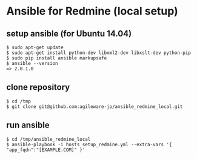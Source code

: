 # Ansible for Redmine (local setup)

## setup ansible (for Ubuntu 14.04)

```
$ sudo apt-get update
$ sudo apt-get install python-dev libxml2-dev libxslt-dev python-pip
$ sudo pip install ansible markupsafe
$ ansible --version
=> 2.0.1.0
```

## clone repository

```
$ cd /tmp
$ git clone git@github.com:agileware-jp/ansible_redmine_local.git
```

## run ansible

```
$ cd /tmp/ansible_redmine_local
$ ansible-playbook -i hosts setup_redmine.yml --extra-vars '{ "app_fqdn":"[EXAMPLE.COM]" }'
```
